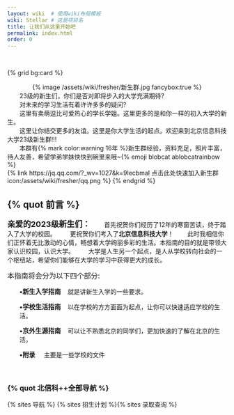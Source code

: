 ```yaml
---
layout: wiki  # 使用wiki布局模板
wiki: Stellar # 这是项目名
title: 让我们从这里开始吧
permalink: index.html
order: 0
---
```


</br>
<!-- [{% quot 点击此处快速加入新生群 icon:qq %}](https://jq.qq.com/?_wv=1027&k=9lecbmaI) -->

{% grid bg:card %}
<!-- cell left -->
<center>{% image /assets/wiki/fresher/新生群.jpg fancybox:true %}</center>
<!-- cell right -->
<left>&emsp;&emsp;23级的新生们，你们是否对即将步入的大学充满期待?</br>&emsp;&emsp;对未来的学习生活有着许许多多的疑问?</br>&emsp;&emsp;这里有卖萌逗比可爱热心的学长学姐。这里更多的是和你一样的初入大学的新生。</br>&emsp;&emsp;这里让你结交更多的友谊。这里是你大学生活的起点。欢迎来到北京信息科技大学23级新生群!!!</br>&emsp;&emsp;本群有{% mark color:warning 16年 %}新生群经验，资料充足，照片丰富，待人友善，希望学弟学妹快快到碗里来哦~{% emoji blobcat ablobcatrainbow %}</br>{% link https://jq.qq.com/?_wv=1027&k=9lecbmaI 点击此处快速加入新生群 icon:/assets/wiki/fresher/qq.png %}</left>
{% endgrid %}




## {% quot 前言 %}

<font size=4>**亲爱的2023级新生们：**</font>
<font >&emsp;&emsp;首先祝贺你们经历了12年的寒窗苦读，终于踏入了大学的校园。 
&emsp;&emsp;更祝贺你们考入了**北京信息科技大学**！
&emsp;&emsp;此时我相信你们正怀着无比激动的心情，畅想着大学绚丽多彩的生活。本指南的目的就是带领大家认识校园，认识大学。
&emsp;&emsp;大学是人生另一个起点，是人从学校转向社会的一个枢纽站，希望你们能够在大学的学习中获得更大的成长。</font>

<p class=MsoNormal><span style='font-size:12pt'>本指南将会分为以下四个部分<span
lang=EN-US>:</span></span></p>
<p class=MsoNormal style='margin-left:21.0pt'><b><span lang=EN-US
style='font-size:11.0pt'>&#8226;</span></b><b><span style='font-size:11.0pt'>新生入学指南</span></b><span
lang=EN-US>&nbsp;&nbsp;&nbsp; </span>就是讲新生入学的一些要求。</p>
<p class=MsoNormal style='margin-left:21.0pt'><b><span lang=EN-US
style='font-size:11.0pt'>&#8226;</span></b><b><span style='font-size:11.0pt'>学校生活指南</span></b><span
lang=EN-US>&nbsp;&nbsp;&nbsp; </span>以在学校的方方面面为起点，让你可以快速适应学校的生活。</p>
<p class=MsoNormal style='margin-left:21.0pt'><b><span lang=EN-US
style='font-size:11.0pt'>&#8226;</span></b><b><span style='font-size:11.0pt'>京外生源指南</span></b><span
lang=EN-US>&nbsp;&nbsp;&nbsp; </span>可以让不熟悉北京的同学们，更加快速的了解在北京的生活。</p>
<p class=MsoNormal style='margin-left:21.0pt'><b><span lang=EN-US
style='font-size:11.0pt'>&#8226;</span></b><b><span style='font-size:11.0pt'>附录</span></b><span
lang=EN-US>&nbsp;&nbsp;&nbsp;&nbsp; </span>主要是一些学校的文件</p>

</br>

### {% quot 北信科++全部导航 %}
<!-- {% link /group 北信科群组导航 icon:/assets/wiki/icon/like.png %} -->
<!-- {% link https://www.bistu.edu.cn/ 北京信息科技大学官网 icon:/assets/wiki/fresher/caiselogo.png %}
{% link https://zhaosheng.bistu.edu.cn/ 本科生招生网 %} -->
<!-- {% link https://xaoxuu.com/wiki/stellar/ 本指南使用主题 %} -->

{% sites 导航 %}
{% sites 招生计划 %}{% sites 录取查询 %}
